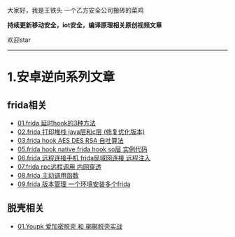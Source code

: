 大家好，我是王铁头 一个乙方安全公司搬砖的菜鸡

**持续更新移动安全，iot安全，编译原理相关原创视频文章**

欢迎star

---

# 1.安卓逆向系列文章
## frida相关
- [01.frida 延时hook的3种方法](frida/01/README.md)
- [02.frida 打印堆栈 java层和c层 (修复优化版本)](frida/02/README.md)
- [03.frida hook AES DES RSA 自吐算法](frida/03/README.md)
- [05.frida hook native  frida hook so层 实例代码](frida/05/README.md)
- [06.frida 远程连接手机 frida局域网连接 远程注入](frida/06/README.md)
- [07.frida rpc远程调用 内网穿透](frida/07/README.md)
- [08.frida 主动调用函数](frida/08/README.md)
- [09.frida 版本管理 一个环境安装多个frida](frida/09/README.md)


## 脱壳相关
- [01.Youpk  爱加密脱壳 和 梆梆脱壳实战](shell/01/README.md)
